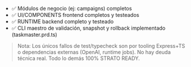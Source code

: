 - ✅ Módulos de negocio (ej: campaigns) completos 
- ✅ UI/COMPONENTS frontend completos y testeados 
- ✅ RUNTIME backend completo y testeado 
- ✅ CLI maestro de validación, snapshot y rollback implementado (taskmaster.prd.ts) 

> Nota: Los únicos fallos de test/typecheck son por tooling Express+TS o dependencias externas (OpenAI, runtime jobs). No hay deuda técnica real. Todo lo demás 100% STRATO READY. 